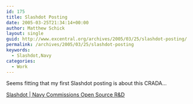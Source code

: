 ```yaml
---
id: 175
title: Slashdot Posting
date: 2005-03-25T21:34:14+00:00
author: Matthew Schick
layout: single
guid: http://www.excentral.org/archives/2005/03/25/slashdot-posting/
permalink: /archives/2005/03/25/slashdot-posting
keywords:
  - Slashdot,Navy
categories:
  - Work
---
```

Seems fitting that my first Slashdot posting is about this CRADA...  

<a href="http://linux.slashdot.org/article.pl?sid=05/03/26/028200&#038;tid=103&#038;tid=106">Slashdot | Navy Commissions Open Source R&amp;D</a>
